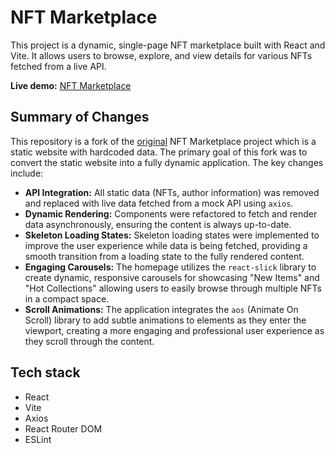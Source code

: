 # NFT Marketplace

This project is a dynamic, single-page NFT marketplace built with React and Vite. It allows users to browse, explore, and view details for various NFTs fetched from a live API.

**Live demo:** [NFT Marketplace](https://kgithub7.github.io/NFT-Marketplace/#/)


## Summary of Changes


This repository is a fork of the [original](https://github.com/hannamitri/nft-marketplace-starter) NFT Marketplace project which is a static website with hardcoded data. The primary goal of this fork was to convert the static website into a fully dynamic application. The key changes include:

  * **API Integration:** All static data (NFTs, author information) was removed and replaced with live data fetched from a mock API using `axios`.
  * **Dynamic Rendering:** Components were refactored to fetch and render data asynchronously, ensuring the content is always up-to-date.
  * **Skeleton Loading States:** Skeleton loading states were implemented to improve the user experience while data is being fetched, providing a smooth transition from a loading state to the fully rendered content.
* **Engaging Carousels:** The homepage utilizes the `react-slick` library to create dynamic, responsive carousels for showcasing "New Items" and "Hot Collections" allowing users to easily browse through multiple NFTs in a compact space.
* **Scroll Animations:** The application integrates the `aos` (Animate On Scroll) library to add subtle animations to elements as they enter the viewport, creating a more engaging and professional user experience as they scroll through the content.

## Tech stack

  - React
  - Vite
  - Axios
  - React Router DOM
  - ESLint